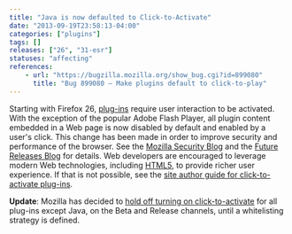 ```yaml
---
title: "Java is now defaulted to Click-to-Activate"
date: "2013-09-19T23:58:13-04:00"
categories: ["plugins"]
tags: []
releases: ["26", "31-esr"]
statuses: "affecting"
references:
    - url: "https://bugzilla.mozilla.org/show_bug.cgi?id=899080"
      title: "Bug 899080 – Make plugins default to click-to-play"
---
```

Starting with Firefox 26, [plug-ins](https://developer.mozilla.org/docs/Plugins) require user interaction to be activated. With the exception of the popular Adobe Flash Player, all plugin content embedded in a Web page is now disabled by default and enabled by a user's click. This change has been made in order to improve security and performance of the browser. See the [Mozilla Security Blog](https://blog.mozilla.org/security/2013/01/29/putting-users-in-control-of-plugins/) and the [Future Releases Blog](https://blog.mozilla.org/futurereleases/2013/09/24/plugin-activation-in-firefox/) for details. Web developers are encouraged to leverage modern Web technologies, including [HTML5](https://developer.mozilla.org/docs/Web/Guide/HTML/HTML5), to provide richer user experience. If that is not possible, see the [site author guide for click-to-activate plug-ins](https://developer.mozilla.org/docs/Site_Author_Guide_for_Click-To-Activate_Plugins).

**Update**: Mozilla has decided to [hold off turning on click-to-activate](https://bugzilla.mozilla.org/show_bug.cgi?id=941137) for all plug-ins except Java, on the Beta and Release channels, until a whitelisting strategy is defined.
